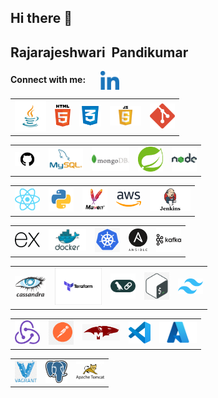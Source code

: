 ## Hi there 👋

<!--
**Rajarajeshwaripandikumar/Rajarajeshwaripandikumar** is a ✨ _special_ ✨ repository because its `README.md` (this file) appears on your GitHub profile.

Here are some ideas to get you started:

- 🔭 I
’m currently working on ...
- 🌱 I’m currently learning ...
- 👯 I’m looking to collaborate on ...
- 🤔 I’m looking for help with ...
- 💬 Ask me about ...
- 📫 How to reach me: ...
- 😄 Pronouns: ...
- ⚡ Fun fact: ...
-->

<b>Rajarajeshwari &nbsp;Pandikumar</b>
--------


<b> Connect with me:</b> &nbsp;&nbsp;&nbsp;&nbsp;  <a href="https://www.linkedin.com/in/rajarajeshwari-pandikumar-744592339" target="blank">
  <img align="center" img src="./assets/Linkedin.png" alt="Linkedin" width="30"/>



<table>
  <tr align="center">
    <td><img src="./assets/Java.png" width="50"/></td>
    <td><img src="./assets/Html.png" width="25"/></td>
    <td><img src="./assets/CSS.png" width="35"/></td>
    <td><img src="./assets/JS.png" width="50"/></td>
    <td><img src="./assets/Git.png" width="40"/></td></table>
    <table>
    <td><img src="./assets/GitHub.png" width="40"/></td>
   <td><img src="./assets/MYSql.png" alt="MYSql" width="55"/></td> 
  <td><img src="./assets/MongoDB.png" alt="MongoDB" width="60"/></td>
  <td><img src="./assets/SpringBoot.png" alt="SpringBoot" width="40"/></td>
<td><img src="./assets/NodeJS.png" alt="NodeJS" width="40"/></td>
</table>
<table><td><img src="./assets/React.png" alt="React" width="40"/></td>
 <td><img src="./assets/Python.png" alt="Python" width="40"/></td>
<td><img src="./assets/Maven.png" alt="Maven" width="40"/></td>
<td><img src="./assets/AWS.png" alt="AWS" width="40"/></td>
<td><img src="./assets/Jenkins.png" alt="Jenkins" width="65"/></td>
</table>

  <table><td><img src="./assets/Express.png" alt="Express" width="40"/></td>
<td><img src="./assets/Docker.png" alt="Docker" width="60"/></td>
<td><img src="./assets/Kubernetes.png" alt="Kubernetes" width="40"/></td>
<td><img src="./assets/Ansible.png" alt="Ansible" width="30"/></td>
  <td><img src="./assets/Kafka.png" alt="Kafka" width="40"/></td>
</table>
<table><td><img src="./assets/Cassandra.png" alt="Cassandra" width="50"/></td>
  <td><img src="./assets/Terraform.png" alt="Terraform" width="75"/></td>
<td><img src="./assets/Langchain.png" alt="Langchain" width="40"/></td>
<td><img src="./assets/Bash.png" alt="Bash" width="40"/></td>
<td><img src="./assets/Tailwind CSS.png" alt="Tailwind Css" width="40"/></td>
</table>
<table>
 <td><img src="./assets/Redux.png" alt="Redux" width="40"/></td>
<td><img src="./assets/Postman.png" alt="Postman" width="40"/></td>
<td><img src="./assets/Mongoose.png" alt="Mongoose" width="60"/></td>
<td><img src="./assets/VS Code.png" alt="VS Code" width="35"/></td>
 <td><img src="./assets/Azure.png" alt="Azure" width="60"/></td>
</table>
<table>
  <td><img src="./assets/Vagrant.png" alt="Vagrant" width="35"/></td>
 <td><img src="./assets/Postgre SQL.png" alt="Postgre SQL" width="35"/></td>
<td><img src="./assets/Tomcat.png" alt="Tomcat" width="45"/></td>
  </tr>
</tr>

</table>
<br>




